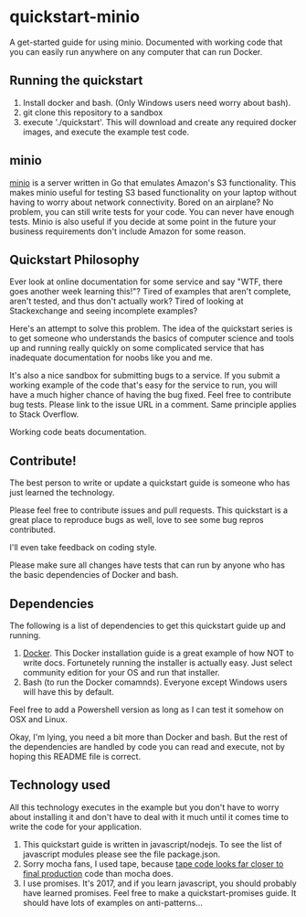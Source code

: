 # quickstart-minio
A get-started guide for using minio.  Documented with working code that you can easily run
anywhere on any computer that can run Docker.

## Running the quickstart
1.  Install docker and bash.  (Only Windows users need worry about bash).
2.  git clone this repository to a sandbox
3.  execute './quickstart'.  This will download and create any required docker images, and execute the example test code.

## minio
[minio](https://www.minio.io/) is a server written in Go that emulates Amazon's S3 functionality. This makes minio useful for testing S3 based functionality on your laptop without having to worry about network 
connectivity.  Bored on an airplane?  No problem, you can still write tests for your code.  You can never have enough tests.
Minio is also useful if you decide at some point in the future your business requirements don't include Amazon for some reason.

## Quickstart Philosophy
Ever look at online documentation for some service and say "WTF, there goes another week learning this!"?   Tired of examples that aren't complete, aren't tested, and thus don't actually work?  Tired of looking at Stackexchange and seeing incomplete examples?

Here's an attempt to solve this problem.  The idea of the quickstart series is to get someone who 
understands the basics of computer science and tools up and running really quickly on some complicated 
service that has inadequate documentation for noobs like you and me.

It's also a nice sandbox for submitting bugs to a service.  If you submit a working example of the code that's easy for the service to run, you will have a much higher chance of having the bug fixed.   Feel free to contribute bug tests.  Please link to the issue URL in a comment.   Same principle applies to Stack Overflow.

Working code beats documentation.

## Contribute!
The best person to write or update a quickstart guide is someone who has just learned the technology.

Please feel free to contribute issues and pull requests.  This quickstart is a great place to reproduce bugs as well, love to see some bug repros contributed.

I'll even take feedback on coding style. 

Please make sure all changes have tests that can run by anyone who has the basic dependencies of Docker and bash.

## Dependencies
The following is a list of dependencies to get this quickstart guide up and running. 

1. [Docker](https://docs.docker.com/engine/installation/).   This Docker installation guide is a great example of how
NOT to write docs.  Fortunetely running the installer is actually easy.  Just select community edition for your OS and 
run that installer.
2. Bash (to run the Docker comamnds).   Everyone except Windows users will have this by default.

Feel free to add a Powershell version as long as I can test it somehow on OSX and Linux.

Okay, I'm lying, you need a bit more than Docker and bash.   But the rest of the dependencies are handled by code you can
read and execute, not by hoping this README file is correct.

## Technology used
All this technology executes in the example but you don't have to worry about installing it and don't have to deal with it much until it comes time to write the code for your application.

1.  This quickstart guide is written in javascript/nodejs. To see the list of javascript modules please see the file package.json.
2.  Sorry mocha fans, I used tape, because [tape code looks far closer to final production](https://medium.com/javascript-scene/why-i-use-tape-instead-of-mocha-so-should-you-6aa105d8eaf4#.2qtk28u7t) code than mocha does.
3.  I use promises.  It's 2017, and if you learn javascript, you should probably have learned promises.  Feel free to make a quickstart-promises guide.  It should have lots of examples on anti-patterns...


